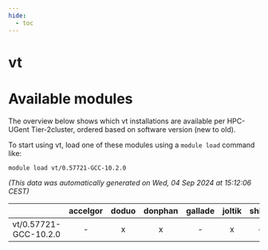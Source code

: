 ```yaml
---
hide:
  - toc
---
```


vt
==

# Available modules


The overview below shows which vt installations are available per HPC-UGent Tier-2cluster, ordered based on software version (new to old).

To start using vt, load one of these modules using a `module load` command like:

```shell
module load vt/0.57721-GCC-10.2.0
```

*(This data was automatically generated on Wed, 04 Sep 2024 at 15:12:06 CEST)*  

| |accelgor|doduo|donphan|gallade|joltik|shinx|skitty|
| :---: | :---: | :---: | :---: | :---: | :---: | :---: | :---: |
|vt/0.57721-GCC-10.2.0|-|x|x|-|x|-|-|
